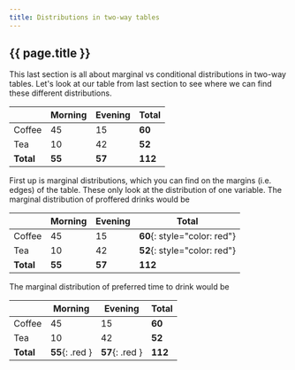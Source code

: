 ```yaml
---
title: Distributions in two-way tables
---
```


## {{ page.title }}

This last section is all about marginal vs conditional distributions in two-way tables. Let's look at our table from last section to see where we can find these different distributions.

|           | Morning | Evening | Total   |
| --------- | ------- | ------- | ------- |
| Coffee    | 45      | 15      | **60**  |
| Tea       | 10      | 42      | **52**  |
| **Total** | **55**  | **57**  | **112** |

First up is marginal distributions, which you can find on the margins (i.e. edges) of the table. These only look at the distribution of one variable. The marginal distribution of proffered drinks would be

|           | Morning | Evening | Total                        |
| --------- | ------- | ------- | ---------------------------- |
| Coffee    | 45      | 15      | **60**{: style="color: red"} |
| Tea       | 10      | 42      | **52**{: style="color: red"} |
| **Total** | **55**  | **57**  | **112**                      |

The marginal distribution of preferred time to drink would be

|           | Morning         | Evening         | Total   |
| --------- | --------------- | --------------- | ------- |
| Coffee    | 45              | 15              | **60**  |
| Tea       | 10              | 42              | **52**  |
| **Total** | **55**{: .red } | **57**{: .red } | **112** |

